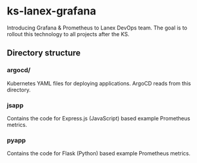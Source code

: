 # ks-lanex-grafana
Introducing Grafana & Prometheus to Lanex DevOps team. The goal is to rollout this technology to all projects after the KS.

## Directory structure
### argocd/
Kubernetes YAML files for deploying applications. ArgoCD reads from this directory.

### jsapp
Contains the code for Express.js (JavaScript) based example Prometheus metrics.

### pyapp
Contains the code for Flask (Python) based example Prometheus metrics.
